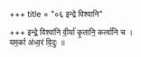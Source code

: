 +++
title = "०६ इन्द्रे विश्वानि"

+++
इन्द्रे॒ विश्वा॑नि वी॒र्या॑ कृ॒तानि॒ कर्त्वा॑नि च ।  
यम॒र्का अ॑ध्व॒रं वि॒दुः ॥